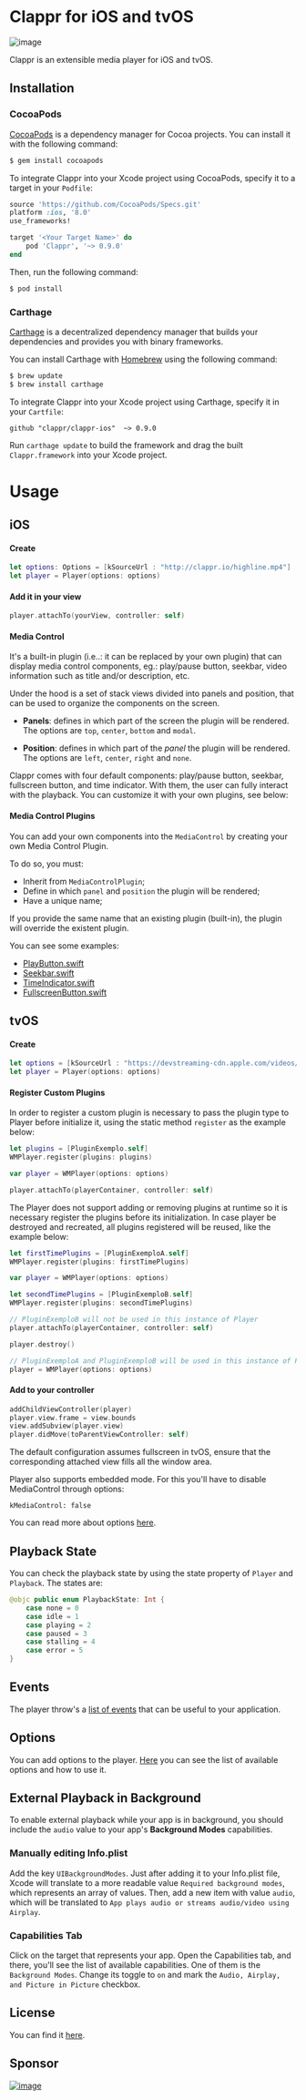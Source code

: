 # Clappr for iOS and tvOS

![image](https://cloud.githubusercontent.com/assets/1156242/16349649/54f233e2-3a30-11e6-98e4-42eb5284b730.png)

Clappr is an extensible media player for iOS and tvOS.

## Installation

### CocoaPods

[CocoaPods](http://cocoapods.org) is a dependency manager for Cocoa projects. You can install it with the following command:

```bash
$ gem install cocoapods
```

To integrate Clappr into your Xcode project using CocoaPods, specify it to a target in your `Podfile`:

```ruby
source 'https://github.com/CocoaPods/Specs.git'
platform :ios, '8.0'
use_frameworks!

target '<Your Target Name>' do
    pod 'Clappr', '~> 0.9.0'
end
```

Then, run the following command:

```bash
$ pod install
```

### Carthage

[Carthage](https://github.com/Carthage/Carthage) is a decentralized dependency manager that builds your dependencies and provides you with binary frameworks.

You can install Carthage with [Homebrew](http://brew.sh/) using the following command:

```bash
$ brew update
$ brew install carthage
```

To integrate Clappr into your Xcode project using Carthage, specify it in your `Cartfile`:

```ogdl
github "clappr/clappr-ios"  ~> 0.9.0
```

Run `carthage update` to build the framework and drag the built `Clappr.framework` into your Xcode project.

# Usage

## iOS

#### Create
```swift
let options: Options = [kSourceUrl : "http://clappr.io/highline.mp4"]
let player = Player(options: options)
```

#### Add it in your view

```swift
player.attachTo(yourView, controller: self)
```

#### Media Control

It's a built-in plugin (i.e..: it can be replaced by your own plugin) that can display media control components, eg.: play/pause button, seekbar, video information such as title and/or description, etc.

Under the hood is a set of stack views divided into panels and position, that can be used to organize the components on the screen.

* **Panels**: defines in which part of the screen the plugin will be rendered.  The options are `top`, `center`, `bottom` and `modal`.

* **Position**: defines in which part of the _panel_ the plugin will be rendered. The options are `left`, `center`, `right` and `none`.

Clappr comes with four default components: play/pause button, seekbar, fullscreen button, and time indicator. With them, the user can fully interact with the playback. You can customize it with your own plugins, see below:

#### Media Control Plugins

You can add your own components into the `MediaControl` by creating your own Media Control Plugin.

To do so, you must:

* Inherit from `MediaControlPlugin`;
* Define in which `panel` and `position` the plugin will be rendered;
* Have a unique name;

If you provide the same name that an existing plugin (built-in), the plugin will override the existent plugin.

You can see some examples:

* [PlayButton.swift](https://github.com/clappr/clappr-ios/blob/master/Sources/Clappr_iOS/Classes/Plugin/Core/MediaControl/PlayButton.swift)
* [Seekbar.swift](https://github.com/clappr/clappr-ios/blob/master/Sources/Clappr_iOS/Classes/Plugin/Core/MediaControl/Seekbar.swift)
* [TimeIndicator.swift](https://github.com/clappr/clappr-ios/blob/master/Sources/Clappr_iOS/Classes/Plugin/Core/MediaControl/FullscreenButton.swift)
* [FullscreenButton.swift](https://github.com/clappr/clappr-ios/blob/master/Sources/Clappr_iOS/Classes/Plugin/Core/MediaControl/TimeIndicator.swift)

## tvOS

#### Create
```swift
let options = [kSourceUrl : "https://devstreaming-cdn.apple.com/videos/streaming/examples/img_bipbop_adv_example_ts/master.m3u8"]
let player = Player(options: options)
```

#### Register Custom Plugins

In order to register a custom plugin is necessary to pass the plugin type to Player before initialize it, using the static method `register` as the example below:


```swift
let plugins = [PluginExemplo.self]
WMPlayer.register(plugins: plugins)

var player = WMPlayer(options: options)

player.attachTo(playerContainer, controller: self)
```

The Player does not support adding or removing plugins at runtime so it is necessary register the plugins before its initialization.
In case player be destroyed and recreated, all plugins registered will be reused, like the example below:

```swift
let firstTimePlugins = [PluginExemploA.self]
WMPlayer.register(plugins: firstTimePlugins)

var player = WMPlayer(options: options)

let secondTimePlugins = [PluginExemploB.self]
WMPlayer.register(plugins: secondTimePlugins)

// PluginExemploB will not be used in this instance of Player
player.attachTo(playerContainer, controller: self) 

player.destroy()

// PluginExemploA and PluginExemploB will be used in this instance of Player
player = WMPlayer(options: options)

```

#### Add to your controller

```swift
addChildViewController(player)
player.view.frame = view.bounds
view.addSubview(player.view)
player.didMove(toParentViewController: self)
```

The default configuration assumes fullscreen in tvOS, ensure that the corresponding attached view fills all the window area.

Player also supports embedded mode. For this you'll have to disable MediaControl through options:

```
kMediaControl: false
```

You can read more about options [here](https://github.com/clappr/clappr-ios/wiki/Options).

## Playback State
You can check the playback state by using the state property of `Player` and `Playback`. The states are:

```swift
@objc public enum PlaybackState: Int {
    case none = 0
    case idle = 1
    case playing = 2
    case paused = 3
    case stalling = 4
    case error = 5
}
```

## Events
The player throw's a [list of events](https://github.com/clappr/clappr-ios/wiki/Events) that can be useful to your application.

## Options
You can add options to the player.
[Here](https://github.com/clappr/clappr-ios/wiki/Options) you can see the list of available options and how to use it.

## External Playback in Background
To enable external playback while your app is in background, you should include the `audio` value to your app's **Background Modes** capabilities.

### Manually editing Info.plist
Add the key `UIBackgroundModes`. Just after adding it to your Info.plist file, Xcode will translate to a more readable value `Required background modes`, which represents an array of values. Then, add a new item with value `audio`, which will be translated to `App plays audio or streams audio/video using Airplay`.

### Capabilities Tab
Click on the target that represents your app. Open the Capabilities tab, and there, you'll see the list of available capabilities. One of them is the `Background Modes`. Change its toggle to `on` and mark the `Audio, Airplay, and Picture in Picture` checkbox.

## License

You can find it [here](https://github.com/clappr/clappr-ios/blob/master/LICENSE).

## Sponsor

[![image](https://cloud.githubusercontent.com/assets/244265/5900100/ef156258-a54b-11e4-9862-7e5851ed9b81.png)](http://globo.com)
